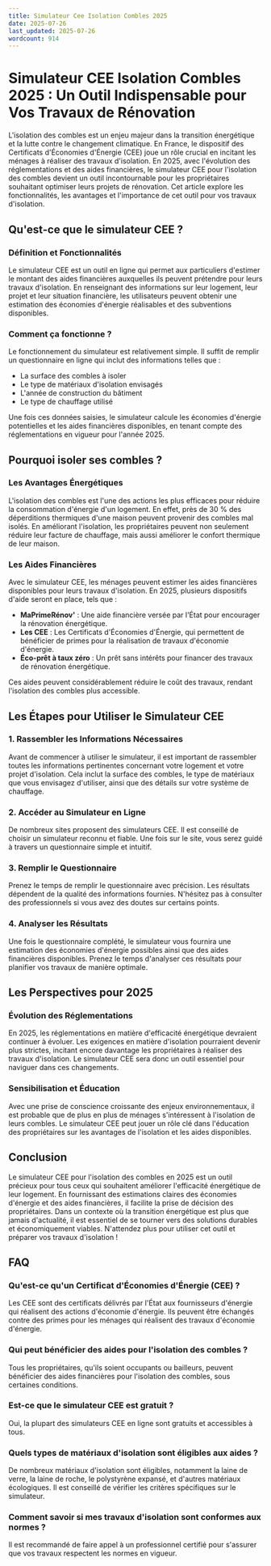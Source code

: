 ```yaml
---
title: Simulateur Cee Isolation Combles 2025
date: 2025-07-26
last_updated: 2025-07-26
wordcount: 914
---
```


# Simulateur CEE Isolation Combles 2025 : Un Outil Indispensable pour Vos Travaux de Rénovation

L'isolation des combles est un enjeu majeur dans la transition énergétique et la lutte contre le changement climatique. En France, le dispositif des Certificats d'Économies d'Énergie (CEE) joue un rôle crucial en incitant les ménages à réaliser des travaux d'isolation. En 2025, avec l'évolution des réglementations et des aides financières, le simulateur CEE pour l'isolation des combles devient un outil incontournable pour les propriétaires souhaitant optimiser leurs projets de rénovation. Cet article explore les fonctionnalités, les avantages et l'importance de cet outil pour vos travaux d'isolation.

## Qu'est-ce que le simulateur CEE ?

### Définition et Fonctionnalités

Le simulateur CEE est un outil en ligne qui permet aux particuliers d'estimer le montant des aides financières auxquelles ils peuvent prétendre pour leurs travaux d'isolation. En renseignant des informations sur leur logement, leur projet et leur situation financière, les utilisateurs peuvent obtenir une estimation des économies d'énergie réalisables et des subventions disponibles.

### Comment ça fonctionne ?

Le fonctionnement du simulateur est relativement simple. Il suffit de remplir un questionnaire en ligne qui inclut des informations telles que :

- La surface des combles à isoler
- Le type de matériaux d'isolation envisagés
- L'année de construction du bâtiment
- Le type de chauffage utilisé

Une fois ces données saisies, le simulateur calcule les économies d'énergie potentielles et les aides financières disponibles, en tenant compte des réglementations en vigueur pour l'année 2025.

## Pourquoi isoler ses combles ?

### Les Avantages Énergétiques

L'isolation des combles est l'une des actions les plus efficaces pour réduire la consommation d'énergie d'un logement. En effet, près de 30 % des déperditions thermiques d'une maison peuvent provenir des combles mal isolés. En améliorant l'isolation, les propriétaires peuvent non seulement réduire leur facture de chauffage, mais aussi améliorer le confort thermique de leur maison.

### Les Aides Financières

Avec le simulateur CEE, les ménages peuvent estimer les aides financières disponibles pour leurs travaux d'isolation. En 2025, plusieurs dispositifs d'aide seront en place, tels que :

- **MaPrimeRénov'** : Une aide financière versée par l'État pour encourager la rénovation énergétique.
- **Les CEE** : Les Certificats d'Économies d'Énergie, qui permettent de bénéficier de primes pour la réalisation de travaux d'économie d'énergie.
- **Éco-prêt à taux zéro** : Un prêt sans intérêts pour financer des travaux de rénovation énergétique.

Ces aides peuvent considérablement réduire le coût des travaux, rendant l'isolation des combles plus accessible.

## Les Étapes pour Utiliser le Simulateur CEE

### 1. Rassembler les Informations Nécessaires

Avant de commencer à utiliser le simulateur, il est important de rassembler toutes les informations pertinentes concernant votre logement et votre projet d'isolation. Cela inclut la surface des combles, le type de matériaux que vous envisagez d'utiliser, ainsi que des détails sur votre système de chauffage.

### 2. Accéder au Simulateur en Ligne

De nombreux sites proposent des simulateurs CEE. Il est conseillé de choisir un simulateur reconnu et fiable. Une fois sur le site, vous serez guidé à travers un questionnaire simple et intuitif.

### 3. Remplir le Questionnaire

Prenez le temps de remplir le questionnaire avec précision. Les résultats dépendent de la qualité des informations fournies. N'hésitez pas à consulter des professionnels si vous avez des doutes sur certains points.

### 4. Analyser les Résultats

Une fois le questionnaire complété, le simulateur vous fournira une estimation des économies d'énergie possibles ainsi que des aides financières disponibles. Prenez le temps d'analyser ces résultats pour planifier vos travaux de manière optimale.

## Les Perspectives pour 2025

### Évolution des Réglementations

En 2025, les réglementations en matière d'efficacité énergétique devraient continuer à évoluer. Les exigences en matière d'isolation pourraient devenir plus strictes, incitant encore davantage les propriétaires à réaliser des travaux d'isolation. Le simulateur CEE sera donc un outil essentiel pour naviguer dans ces changements.

### Sensibilisation et Éducation

Avec une prise de conscience croissante des enjeux environnementaux, il est probable que de plus en plus de ménages s'intéressent à l'isolation de leurs combles. Le simulateur CEE peut jouer un rôle clé dans l'éducation des propriétaires sur les avantages de l'isolation et les aides disponibles.

## Conclusion

Le simulateur CEE pour l'isolation des combles en 2025 est un outil précieux pour tous ceux qui souhaitent améliorer l'efficacité énergétique de leur logement. En fournissant des estimations claires des économies d'énergie et des aides financières, il facilite la prise de décision des propriétaires. Dans un contexte où la transition énergétique est plus que jamais d'actualité, il est essentiel de se tourner vers des solutions durables et économiquement viables. N'attendez plus pour utiliser cet outil et préparer vos travaux d'isolation !

## FAQ

### Qu'est-ce qu'un Certificat d'Économies d'Énergie (CEE) ?

Les CEE sont des certificats délivrés par l'État aux fournisseurs d'énergie qui réalisent des actions d'économie d'énergie. Ils peuvent être échangés contre des primes pour les ménages qui réalisent des travaux d'économie d'énergie.

### Qui peut bénéficier des aides pour l'isolation des combles ?

Tous les propriétaires, qu'ils soient occupants ou bailleurs, peuvent bénéficier des aides financières pour l'isolation des combles, sous certaines conditions.

### Est-ce que le simulateur CEE est gratuit ?

Oui, la plupart des simulateurs CEE en ligne sont gratuits et accessibles à tous.

### Quels types de matériaux d'isolation sont éligibles aux aides ?

De nombreux matériaux d'isolation sont éligibles, notamment la laine de verre, la laine de roche, le polystyrène expansé, et d'autres matériaux écologiques. Il est conseillé de vérifier les critères spécifiques sur le simulateur.

### Comment savoir si mes travaux d'isolation sont conformes aux normes ?

Il est recommandé de faire appel à un professionnel certifié pour s'assurer que vos travaux respectent les normes en vigueur.